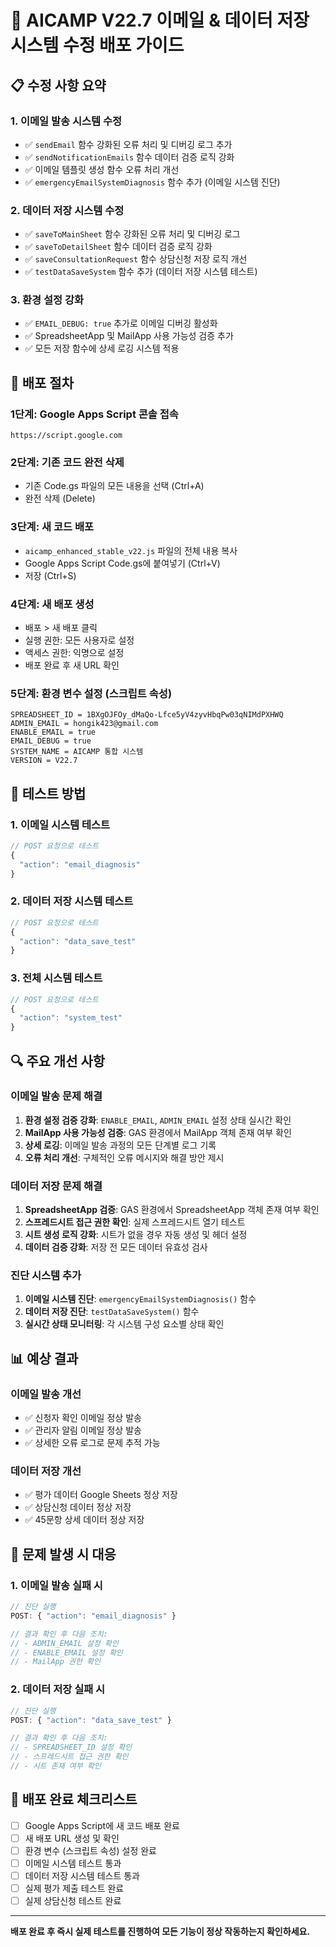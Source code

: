 # 🚀 AICAMP V22.7 이메일 & 데이터 저장 시스템 수정 배포 가이드

## 📋 수정 사항 요약

### 1. 이메일 발송 시스템 수정
- ✅ `sendEmail` 함수 강화된 오류 처리 및 디버깅 로그 추가
- ✅ `sendNotificationEmails` 함수 데이터 검증 로직 강화
- ✅ 이메일 템플릿 생성 함수 오류 처리 개선
- ✅ `emergencyEmailSystemDiagnosis` 함수 추가 (이메일 시스템 진단)

### 2. 데이터 저장 시스템 수정
- ✅ `saveToMainSheet` 함수 강화된 오류 처리 및 디버깅 로그
- ✅ `saveToDetailSheet` 함수 데이터 검증 로직 강화
- ✅ `saveConsultationRequest` 함수 상담신청 저장 로직 개선
- ✅ `testDataSaveSystem` 함수 추가 (데이터 저장 시스템 테스트)

### 3. 환경 설정 강화
- ✅ `EMAIL_DEBUG: true` 추가로 이메일 디버깅 활성화
- ✅ SpreadsheetApp 및 MailApp 사용 가능성 검증 추가
- ✅ 모든 저장 함수에 상세 로깅 시스템 적용

## 🔧 배포 절차

### 1단계: Google Apps Script 콘솔 접속
```
https://script.google.com
```

### 2단계: 기존 코드 완전 삭제
- 기존 Code.gs 파일의 모든 내용을 선택 (Ctrl+A)
- 완전 삭제 (Delete)

### 3단계: 새 코드 배포
- `aicamp_enhanced_stable_v22.js` 파일의 전체 내용 복사
- Google Apps Script Code.gs에 붙여넣기 (Ctrl+V)
- 저장 (Ctrl+S)

### 4단계: 새 배포 생성
- 배포 > 새 배포 클릭
- 실행 권한: 모든 사용자로 설정
- 액세스 권한: 익명으로 설정
- 배포 완료 후 새 URL 확인

### 5단계: 환경 변수 설정 (스크립트 속성)
```
SPREADSHEET_ID = 1BXgOJFOy_dMaQo-Lfce5yV4zyvHbqPw03qNIMdPXHWQ
ADMIN_EMAIL = hongik423@gmail.com
ENABLE_EMAIL = true
EMAIL_DEBUG = true
SYSTEM_NAME = AICAMP 통합 시스템
VERSION = V22.7
```

## 🧪 테스트 방법

### 1. 이메일 시스템 테스트
```javascript
// POST 요청으로 테스트
{
  "action": "email_diagnosis"
}
```

### 2. 데이터 저장 시스템 테스트
```javascript
// POST 요청으로 테스트
{
  "action": "data_save_test"
}
```

### 3. 전체 시스템 테스트
```javascript
// POST 요청으로 테스트
{
  "action": "system_test"
}
```

## 🔍 주요 개선 사항

### 이메일 발송 문제 해결
1. **환경 설정 검증 강화**: `ENABLE_EMAIL`, `ADMIN_EMAIL` 설정 상태 실시간 확인
2. **MailApp 사용 가능성 검증**: GAS 환경에서 MailApp 객체 존재 여부 확인
3. **상세 로깅**: 이메일 발송 과정의 모든 단계별 로그 기록
4. **오류 처리 개선**: 구체적인 오류 메시지와 해결 방안 제시

### 데이터 저장 문제 해결
1. **SpreadsheetApp 검증**: GAS 환경에서 SpreadsheetApp 객체 존재 여부 확인
2. **스프레드시트 접근 권한 확인**: 실제 스프레드시트 열기 테스트
3. **시트 생성 로직 강화**: 시트가 없을 경우 자동 생성 및 헤더 설정
4. **데이터 검증 강화**: 저장 전 모든 데이터 유효성 검사

### 진단 시스템 추가
1. **이메일 시스템 진단**: `emergencyEmailSystemDiagnosis()` 함수
2. **데이터 저장 진단**: `testDataSaveSystem()` 함수
3. **실시간 상태 모니터링**: 각 시스템 구성 요소별 상태 확인

## 📊 예상 결과

### 이메일 발송 개선
- ✅ 신청자 확인 이메일 정상 발송
- ✅ 관리자 알림 이메일 정상 발송
- ✅ 상세한 오류 로그로 문제 추적 가능

### 데이터 저장 개선
- ✅ 평가 데이터 Google Sheets 정상 저장
- ✅ 상담신청 데이터 정상 저장
- ✅ 45문항 상세 데이터 정상 저장

## 🚨 문제 발생 시 대응

### 1. 이메일 발송 실패 시
```javascript
// 진단 실행
POST: { "action": "email_diagnosis" }

// 결과 확인 후 다음 조치:
// - ADMIN_EMAIL 설정 확인
// - ENABLE_EMAIL 설정 확인
// - MailApp 권한 확인
```

### 2. 데이터 저장 실패 시
```javascript
// 진단 실행
POST: { "action": "data_save_test" }

// 결과 확인 후 다음 조치:
// - SPREADSHEET_ID 설정 확인
// - 스프레드시트 접근 권한 확인
// - 시트 존재 여부 확인
```

## 📝 배포 완료 체크리스트

- [ ] Google Apps Script에 새 코드 배포 완료
- [ ] 새 배포 URL 생성 및 확인
- [ ] 환경 변수 (스크립트 속성) 설정 완료
- [ ] 이메일 시스템 테스트 통과
- [ ] 데이터 저장 시스템 테스트 통과
- [ ] 실제 평가 제출 테스트 완료
- [ ] 실제 상담신청 테스트 완료

---

**배포 완료 후 즉시 실제 테스트를 진행하여 모든 기능이 정상 작동하는지 확인하세요.**
